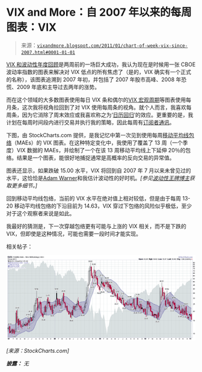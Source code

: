 <!--yml

类别：未分类

日期：2024-05-18 16:54:03

-->

# VIX and More：自 2007 年以来的每周图表：VIX

> 来源：[`vixandmore.blogspot.com/2011/01/chart-of-week-vix-since-2007.html#0001-01-01`](http://vixandmore.blogspot.com/2011/01/chart-of-week-vix-since-2007.html#0001-01-01)

[VIX 和波动性年度回顾](http://vixandmore.blogspot.com/2011/01/year-in-vix-and-volatility-2010.html)是两周前的一场巨大成功，我认为现在是时候用一张 CBOE 波动率指数的图表来解决对 VIX 低点的所有焦虑了（是的，VIX 确实有一个正式的名称），该图表追溯到 2007 年初，并包括了 2007 年股市高峰、2008 年恐慌、2009 年底和主导过去两年的涨势。

而在这个领域的大多数图表使用每日 VIX 条和偶尔的[VIX 宏观周期](http://vixandmore.blogspot.com/search/label/VIX%20macro%20cycles)等图表使用每月条，这次我将视角拉回到了对 VIX 使用每周条的视角。就个人而言，我喜欢每周条，因为它消除了周末效应或我喜欢称之为‘[日历回归](http://vixandmore.blogspot.com/search/label/calendar%20reversion)’的效应。更重要的是，我计划在每周时间段内进行交易并执行我的策略，因此每周有[订阅者通讯](http://vixandmoresubscriber.blogspot.com/)。

下图，由 StockCharts.com 提供，是我记忆中第一次见到使用每周[移动平均线包络](http://vixandmore.blogspot.com/search/label/moving%20average%20envelopes)（MAEs）的 VIX 图表。在这种特定变化中，我使用了覆盖了 13 周（一个季度）VIX 数据的 MAEs，并绘制了一个在该 13 周移动平均线上下延伸 20％的包络。结果是一个图表，能很好地捕捉通常是高概率的反向交易的异常值。

图表还显示，如果跌破 15.00 水平，VIX 将回到自 2007 年 7 月以来未曾见过的水平，这恰恰是[Adam Warner](http://www.dailyoptionsreport.com/)和我估计波动性的好时机。*[参见[波动性王牌博主](http://vixandmore.blogspot.com/2007/07/volatility-aces-bloggers.html)获取更多细节。]*

回到移动平均线包络，当前的 VIX 水平在绝对值上相对较低，但是由于每周 13-20 移动平均线包络的下沿目前为 14.63，VIX 穿过下包络的风险似乎极低，至少对于这个观察者来说是如此。

我最好的猜测是，下一次穿越包络更有可能与上涨的 VIX 相关，而不是下跌的 VIX，但即使是这种情况，可能也需要一段时间才能实现。

相关帖子：

![](img/15d26a66bd83db4b925e786d5dad257f.png)

*[来源：StockCharts.com]*

***披露：*** *无*
